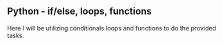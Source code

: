 ## Python - if/else, loops, functions
 Here I will be utilizing conditionals loops and functions to do the provided tasks.
